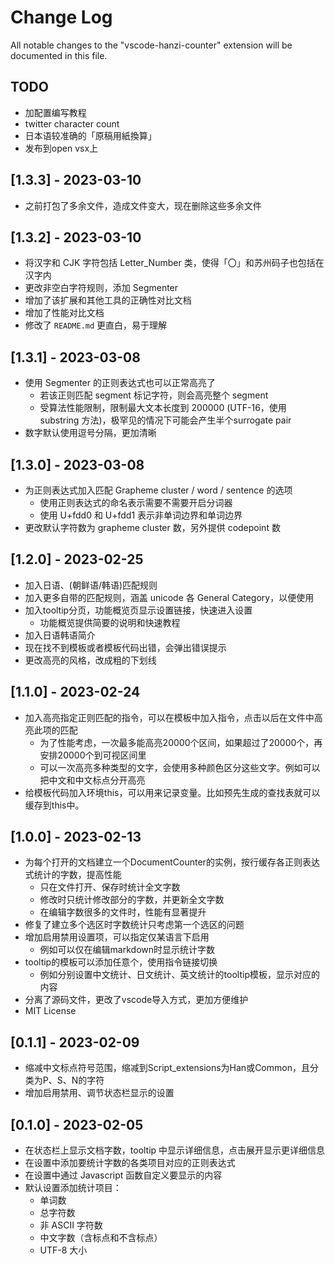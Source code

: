 # Change Log

All notable changes to the "vscode-hanzi-counter" extension will be documented in this file.

## TODO

- 加配置编写教程
- twitter character count
- 日本语较准确的「原稿用紙換算」
- 发布到open vsx上

## [1.3.3] - 2023-03-10

- 之前打包了多余文件，造成文件变大，现在删除这些多余文件

## [1.3.2] - 2023-03-10

- 将汉字和 CJK 字符包括 Letter_Number 类，使得「〇」和苏州码子也包括在汉字内
- 更改非空白字符规则，添加 Segmenter
- 增加了该扩展和其他工具的正确性对比文档
- 增加了性能对比文档
- 修改了 `README.md` 更直白，易于理解

## [1.3.1] - 2023-03-08

- 使用 Segmenter 的正则表达式也可以正常高亮了
  - 若该正则匹配 segment 标记字符，则会高亮整个 segment
  - 受算法性能限制，限制最大文本长度到 200000 (UTF-16，使用 substring 方法)，极罕见的情况下可能会产生半个surrogate pair
- 数字默认使用逗号分隔，更加清晰

## [1.3.0] - 2023-03-08

- 为正则表达式加入匹配 Grapheme cluster / word / sentence 的选项
  - 使用正则表达式的命名表示需要不需要开启分词器
  - 使用 U+fdd0 和 U+fdd1 表示非单词边界和单词边界
- 更改默认字符数为 grapheme cluster 数，另外提供 codepoint 数

## [1.2.0] - 2023-02-25

- 加入日语、(朝鲜语/韩语)匹配规则
- 加入更多自带的匹配规则，涵盖 unicode 各 General Category，以便使用
- 加入tooltip分页，功能概览页显示设置链接，快速进入设置
  - 功能概览提供简要的说明和快速教程
- 加入日语韩语简介
- 现在找不到模板或者模板代码出错，会弹出错误提示
- 更改高亮的风格，改成粗的下划线

## [1.1.0] - 2023-02-24

- 加入高亮指定正则匹配的指令，可以在模板中加入指令，点击以后在文件中高亮此项的匹配
  - 为了性能考虑，一次最多能高亮20000个区间，如果超过了20000个，再安排20000个到可视区间里
  - 可以一次高亮多种类型的文字，会使用多种颜色区分这些文字。例如可以把中文和中文标点分开高亮
- 给模板代码加入环境this，可以用来记录变量。比如预先生成的查找表就可以缓存到this中。

## [1.0.0] - 2023-02-13

- 为每个打开的文档建立一个DocumentCounter的实例，按行缓存各正则表达式统计的字数，提高性能
  - 只在文件打开、保存时统计全文字数
  - 修改时只统计修改部分的字数，并更新全文字数
  - 在编辑字数很多的文件时，性能有显著提升
- 修复了建立多个选区时字数统计只考虑第一个选区的问题
- 增加启用禁用设置项，可以指定仅某语言下启用
  - 例如可以仅在编辑markdown时显示统计字数
- tooltip的模板可以添加任意个，使用指令链接切换
  - 例如分别设置中文统计、日文统计、英文统计的tooltip模板，显示对应的内容
- 分离了源码文件，更改了vscode导入方式，更加方便维护
- MIT License

## [0.1.1] - 2023-02-09

- 缩减中文标点符号范围，缩减到Script_extensions为Han或Common，且分类为P、S、N的字符
- 增加启用禁用、调节状态栏显示的设置

## [0.1.0] - 2023-02-05

- 在状态栏上显示文档字数，tooltip 中显示详细信息，点击展开显示更详细信息
- 在设置中添加要统计字数的各类项目对应的正则表达式
- 在设置中通过 Javascript 函数自定义要显示的内容
- 默认设置添加统计项目：
  - 单词数
  - 总字符数
  - 非 ASCII 字符数
  - 中文字数（含标点和不含标点）
  - UTF-8 大小
